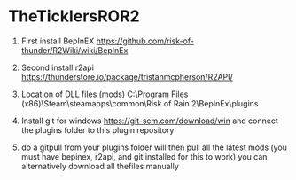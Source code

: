 # TheTicklersROR2
1. First install BepInEX https://github.com/risk-of-thunder/R2Wiki/wiki/BepInEx

2. Second install r2api https://thunderstore.io/package/tristanmcpherson/R2API/

4. Location of DLL files (mods) C:\Program Files (x86)\Steam\steamapps\common\Risk of Rain 2\BepInEx\plugins

5. Install git for windows https://git-scm.com/download/win and connect the plugins folder to this plugin repository 

6. do a gitpull from your plugins folder will then pull all the latest mods (you must have bepinex, r2api, and git installed for this to work) you can alternatively download all thefiles manually 
